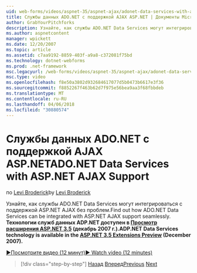 ```yaml
---
uid: web-forms/videos/aspnet-35/aspnet-ajax/adonet-data-services-with-aspnet-ajax-support
title: Службы данных ADO.NET с поддержкой AJAX ASP.NET | Документы Microsoft
author: GrabYourPitchforks
description: Узнайте, как службы ADO.NET Data Services могут интегрироваться с поддержкой ASP.NET AJAX без проблем. Технологии служб данных ADP.NET доступен в ASP.NET 3.5 E....
ms.author: aspnetcontent
manager: wpickett
ms.date: 12/20/2007
ms.topic: article
ms.assetid: c7aa9192-8859-403f-a9a8-c372081f75bd
ms.technology: dotnet-webforms
ms.prod: .net-framework
msc.legacyurl: /web-forms/videos/aspnet-35/aspnet-ajax/adonet-data-services-with-aspnet-ajax-support
msc.type: video
ms.openlocfilehash: f8e50a3802d932684617077d5b0473b6617e3f36
ms.sourcegitcommit: f8852267f463b62d7f975e56bea9aa3f68fbbdeb
ms.translationtype: MT
ms.contentlocale: ru-RU
ms.lasthandoff: 04/06/2018
ms.locfileid: "30880574"
---
```

<a name="adonet-data-services-with-aspnet-ajax-support"></a><span data-ttu-id="a5127-104">Службы данных ADO.NET с поддержкой AJAX ASP.NET</span><span class="sxs-lookup"><span data-stu-id="a5127-104">ADO.NET Data Services with ASP.NET AJAX Support</span></span>
====================
<span data-ttu-id="a5127-105">по [Levi Broderick](https://github.com/GrabYourPitchforks)</span><span class="sxs-lookup"><span data-stu-id="a5127-105">by [Levi Broderick](https://github.com/GrabYourPitchforks)</span></span>

<span data-ttu-id="a5127-106">Узнайте, как службы ADO.NET Data Services могут интегрироваться с поддержкой ASP.NET AJAX без проблем.</span><span class="sxs-lookup"><span data-stu-id="a5127-106">Find out how ADO.NET Data Services can be integrated with ASP.NET AJAX support seamlessly.</span></span> <span data-ttu-id="a5127-107">**Технологии служб данных ADP.NET доступен в [Просмотр расширения ASP.NET 3.5](https://www.asp.net/downloads/35-sp1#find) (декабрь 2007 г.).**</span><span class="sxs-lookup"><span data-stu-id="a5127-107">**ADP.NET Data Services technology is available in the [ASP.NET 3.5 Extensions Preview](https://www.asp.net/downloads/35-sp1#find) (December 2007).**</span></span>

[<span data-ttu-id="a5127-108">&#9654;Посмотрите видео (12 минут)</span><span class="sxs-lookup"><span data-stu-id="a5127-108">&#9654; Watch video (12 minutes)</span></span>](https://channel9.msdn.com/Blogs/ASP-NET-Site-Videos/adonet-data-services-with-aspnet-ajax-support)

> [!div class="step-by-step"]
> <span data-ttu-id="a5127-109">[Назад](aspnet-ajax-a-demonstration-of-aspnet-ajax.md)
> [Вперед](introduction-to-aspnet-ajax-history.md)</span><span class="sxs-lookup"><span data-stu-id="a5127-109">[Previous](aspnet-ajax-a-demonstration-of-aspnet-ajax.md)
[Next](introduction-to-aspnet-ajax-history.md)</span></span>
